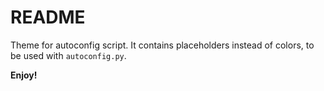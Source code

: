 # README

Theme for autoconfig script. It contains placeholders instead of colors, to be used with ``autoconfig.py``.

**Enjoy!**
